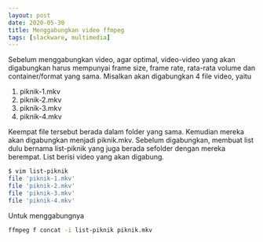 ```yaml
---
layout: post
date: 2020-05-30
title: Menggabungkan video ffmpeg
tags: [slackware, multimedia]
---
```


Sebelum menggabungkan video, agar optimal, video-video yang akan digabungkan harus mempunyai frame size, frame rate, rata-rata volume dan container/format yang sama. Misalkan akan digabungkan 4 file video, yaitu
1. piknik-1.mkv
2. piknik-2.mkv
3. piknik-3.mkv
4. piknik-4.mkv

Keempat file tersebut berada dalam folder yang sama. 
Kemudian mereka akan digabungkan menjadi piknik.mkv.
Sebelum digabungkan, membuat list dulu bernama list-piknik yang juga berada sefolder dengan mereka berempat. List berisi video yang akan digabung.
```bash
$ vim list-piknik
file 'piknik-1.mkv'
file 'piknik-2.mkv'
file 'piknik-3.mkv'
file 'piknik-4.mkv'
```
Untuk menggabungnya
```bash
ffmpeg f concat -i list-piknik piknik.mkv
```
